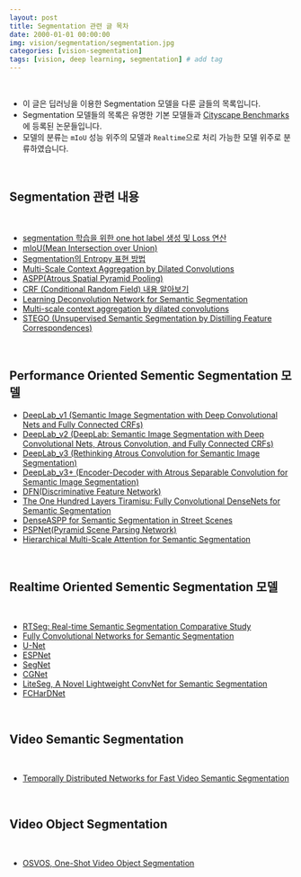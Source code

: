 ```yaml
---
layout: post
title: Segmentation 관련 글 목차   
date: 2000-01-01 00:00:00
img: vision/segmentation/segmentation.jpg
categories: [vision-segmentation] 
tags: [vision, deep learning, segmentation] # add tag
---
```


<br>

- 이 글은 딥러닝을 이용한 Segmentation 모델을 다룬 글들의 목록입니다.
- Segmentation 모델들의 목록은 유명한 기본 모델들과 [Cityscape Benchmarks](https://www.cityscapes-dataset.com/benchmarks/#scene-labeling-task)에 등록된 논문들입니다.
- 모델의 분류는 `mIoU` 성능 위주의 모델과 `Realtime`으로 처리 가능한 모델 위주로 분류하였습니다.

<br>

## **Segmentation 관련 내용**

<br>

- [segmentation 학습을 위한 one hot label 생성 및 Loss 연산](https://gaussian37.github.io/vision-segmentation-one_hot_label/)
- [mIoU(Mean Intersection over Union)](https://gaussian37.github.io/vision-segmentation-miou/)
- [Segmentation의 Entropy 표현 방법](https://gaussian37.github.io/vision-segmentation-entropy/)
- [Multi-Scale Context Aggregation by Dilated Convolutions](https://blog.naver.com/laonple/220991967450)
- [ASPP(Atrous Spatial Pyramid Pooling)](https://gaussian37.github.io/vision-segmentation-aspp/)
- [CRF (Conditional Random Field) 내용 알아보기](https://gaussian37.github.io/vision-segmentation-crf/)
- [Learning Deconvolution Network for Semantic Segmentation]()
- [Multi-scale context aggregation by dilated convolutions](https://arxiv.org/pdf/1511.07122.pdf)
- [STEGO (Unsupervised Semantic Segmentation by Distilling Feature Correspondences)](https://arxiv.org/abs/2203.08414)

<br>

## **Performance Oriented Sementic Segmentation 모델**

- [DeepLab_v1 (Semantic Image Segmentation with Deep Convolutional Nets and Fully Connected CRFs)]()
- [DeepLab_v2 (DeepLab: Semantic Image Segmentation with Deep Convolutional Nets, Atrous Convolution, and Fully Connected CRFs)]()
- [DeepLab_v3 (Rethinking Atrous Convolution for Semantic Image Segmentation)](https://gaussian37.github.io/vision-segmentation-deeplabv3/)
- [DeepLab_v3+ (Encoder-Decoder with Atrous Separable Convolution for Semantic Image Segmentation)](https://gaussian37.github.io/vision-segmentation-deeplabv3plus/)
- [DFN(Discriminative Feature Network)]()
- [The One Hundred Layers Tiramisu: Fully Convolutional DenseNets for Semantic Segmentation]()
- [DenseASPP for Semantic Segmentation in Street Scenes]()
- [PSPNet(Pyramid Scene Parsing Network)](https://gaussian37.github.io/vision-segmentation-pspnet/)
- [Hierarchical Multi-Scale Attention for Semantic Segmentation]()

<br>

## **Realtime Oriented Sementic Segmentation 모델**

<br>

- [RTSeg: Real-time Semantic Segmentation Comparative Study]()
- [Fully Convolutional Networks for Semantic Segmentation](https://gaussian37.github.io/vision-segmentation-fcn/)
- [U-Net](https://gaussian37.github.io/vision-segmentation-unet/)
- [ESPNet]()
- [SegNet]()
- [CGNet](https://gaussian37.github.io/vision-segmentation-cgnet/)
- [LiteSeg, A Novel Lightweight ConvNet for Semantic Segmentation](https://gaussian37.github.io/vision-segmentation-liteseg/)
- [FCHarDNet]()

<br>

## **Video Semantic Segmentation**

<br>

- [Temporally Distributed Networks for Fast Video Semantic Segmentation]()

<br>

## **Video Object Segmentation**

<br>

- [OSVOS, One-Shot Video Object Segmentation](https://gaussian37.github.io/vision-segmentation-osvos/)

<br>